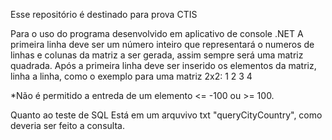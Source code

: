 Esse repositório é destinado para prova CTIS

Para o uso do programa desenvolvido em aplicativo de console .NET
  A primeira linha deve ser um número inteiro que representará o numeros de linhas e colunas da matriz a ser gerada, assim sempre será uma matriz quadrada.
  Após a primeira linha deve ser inserido os elementos da matriz, linha a linha, como o exemplo para uma matriz 2x2:
  1 2
  3 4
  
  *Não é permitido a entreda de um elemento <= -100 ou >= 100.

Quanto ao teste de SQL 
  Está em um arquvivo txt "queryCityCountry", como deveria ser feito a consulta.
